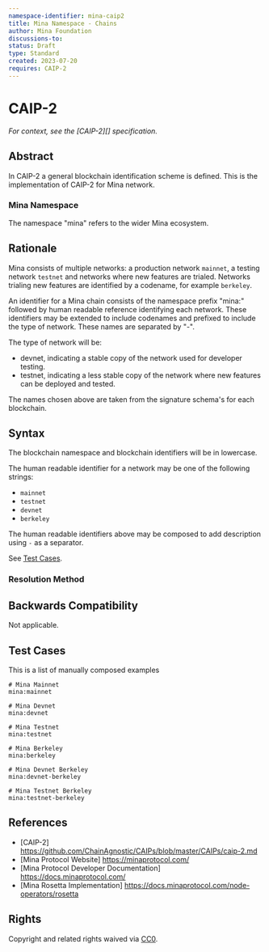 ```yaml
---
namespace-identifier: mina-caip2
title: Mina Namespace - Chains
author: Mina Foundation
discussions-to: 
status: Draft
type: Standard
created: 2023-07-20
requires: CAIP-2
---
```


# CAIP-2

*For context, see the [CAIP-2][] specification.*

## Abstract

In CAIP-2 a general blockchain identification scheme is defined. This is the implementation of CAIP-2 for Mina network.

### Mina Namespace

The namespace "mina" refers to the wider Mina ecosystem.

## Rationale

Mina consists of multiple networks: a production network `mainnet`, a testing network `testnet` and networks where new features are trialed. Networks trialing new features are identified by a codename, for example `berkeley`. 

An identifier for a Mina chain consists of the namespace prefix "mina:" followed by human readable reference identifying each network. These identifiers may be extended to include codenames and prefixed to include the type of network. These names are separated by "-". 

The type of network will be:
- devnet, indicating a stable copy of the network used for developer testing.
- testnet, indicating a less stable copy of the network where new features can be deployed and tested. 

The names chosen above are taken from the signature schema's for each blockchain.

## Syntax

The blockchain namespace and blockchain identifiers will be in lowercase.

The human readable identifier for a network may be one of the following strings:

- `mainnet` 
- `testnet` 
- `devnet` 
- `berkeley`

The human readable identifiers above may be composed to add description using `-` as a separator.

See [Test Cases](#test-cases).

### Resolution Method



## Backwards Compatibility

Not applicable.

## Test Cases

This is a list of manually composed examples

```
# Mina Mainnet
mina:mainnet

# Mina Devnet
mina:devnet

# Mina Testnet
mina:testnet

# Mina Berkeley 
mina:berkeley

# Mina Devnet Berkeley 
mina:devnet-berkeley

# Mina Testnet Berkeley 
mina:testnet-berkeley

```

## References

- [CAIP-2] https://github.com/ChainAgnostic/CAIPs/blob/master/CAIPs/caip-2.md
- [Mina Protocol Website] https://minaprotocol.com/
- [Mina Protocol Developer Documentation] https://docs.minaprotocol.com/
- [Mina Rosetta Implementation] https://docs.minaprotocol.com/node-operators/rosetta


## Rights

Copyright and related rights waived via [CC0](https://creativecommons.org/publicdomain/zero/1.0/).

